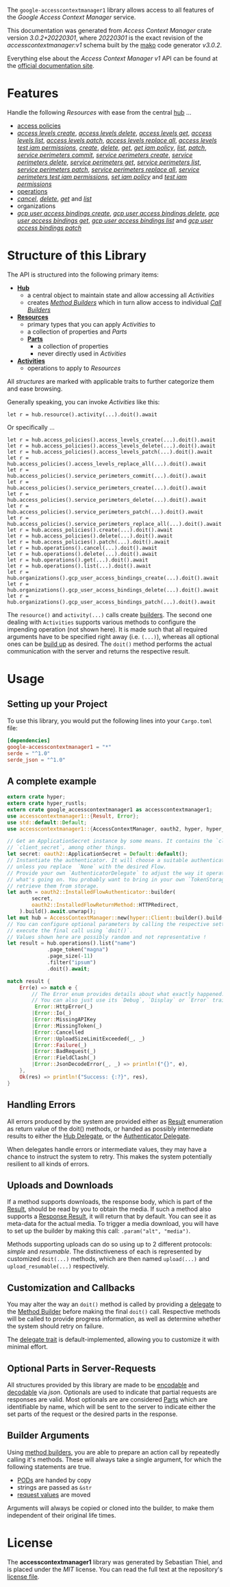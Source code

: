 <!---
DO NOT EDIT !
This file was generated automatically from 'src/mako/api/README.md.mako'
DO NOT EDIT !
-->
The `google-accesscontextmanager1` library allows access to all features of the *Google Access Context Manager* service.

This documentation was generated from *Access Context Manager* crate version *3.0.2+20220301*, where *20220301* is the exact revision of the *accesscontextmanager:v1* schema built by the [mako](http://www.makotemplates.org/) code generator *v3.0.2*.

Everything else about the *Access Context Manager* *v1* API can be found at the
[official documentation site](https://cloud.google.com/access-context-manager/docs/reference/rest/).
# Features

Handle the following *Resources* with ease from the central [hub](https://docs.rs/google-accesscontextmanager1/3.0.2+20220301/google_accesscontextmanager1/AccessContextManager) ... 

* [access policies](https://docs.rs/google-accesscontextmanager1/3.0.2+20220301/google_accesscontextmanager1/api::AccessPolicy)
 * [*access levels create*](https://docs.rs/google-accesscontextmanager1/3.0.2+20220301/google_accesscontextmanager1/api::AccessPolicyAccessLevelCreateCall), [*access levels delete*](https://docs.rs/google-accesscontextmanager1/3.0.2+20220301/google_accesscontextmanager1/api::AccessPolicyAccessLevelDeleteCall), [*access levels get*](https://docs.rs/google-accesscontextmanager1/3.0.2+20220301/google_accesscontextmanager1/api::AccessPolicyAccessLevelGetCall), [*access levels list*](https://docs.rs/google-accesscontextmanager1/3.0.2+20220301/google_accesscontextmanager1/api::AccessPolicyAccessLevelListCall), [*access levels patch*](https://docs.rs/google-accesscontextmanager1/3.0.2+20220301/google_accesscontextmanager1/api::AccessPolicyAccessLevelPatchCall), [*access levels replace all*](https://docs.rs/google-accesscontextmanager1/3.0.2+20220301/google_accesscontextmanager1/api::AccessPolicyAccessLevelReplaceAllCall), [*access levels test iam permissions*](https://docs.rs/google-accesscontextmanager1/3.0.2+20220301/google_accesscontextmanager1/api::AccessPolicyAccessLevelTestIamPermissionCall), [*create*](https://docs.rs/google-accesscontextmanager1/3.0.2+20220301/google_accesscontextmanager1/api::AccessPolicyCreateCall), [*delete*](https://docs.rs/google-accesscontextmanager1/3.0.2+20220301/google_accesscontextmanager1/api::AccessPolicyDeleteCall), [*get*](https://docs.rs/google-accesscontextmanager1/3.0.2+20220301/google_accesscontextmanager1/api::AccessPolicyGetCall), [*get iam policy*](https://docs.rs/google-accesscontextmanager1/3.0.2+20220301/google_accesscontextmanager1/api::AccessPolicyGetIamPolicyCall), [*list*](https://docs.rs/google-accesscontextmanager1/3.0.2+20220301/google_accesscontextmanager1/api::AccessPolicyListCall), [*patch*](https://docs.rs/google-accesscontextmanager1/3.0.2+20220301/google_accesscontextmanager1/api::AccessPolicyPatchCall), [*service perimeters commit*](https://docs.rs/google-accesscontextmanager1/3.0.2+20220301/google_accesscontextmanager1/api::AccessPolicyServicePerimeterCommitCall), [*service perimeters create*](https://docs.rs/google-accesscontextmanager1/3.0.2+20220301/google_accesscontextmanager1/api::AccessPolicyServicePerimeterCreateCall), [*service perimeters delete*](https://docs.rs/google-accesscontextmanager1/3.0.2+20220301/google_accesscontextmanager1/api::AccessPolicyServicePerimeterDeleteCall), [*service perimeters get*](https://docs.rs/google-accesscontextmanager1/3.0.2+20220301/google_accesscontextmanager1/api::AccessPolicyServicePerimeterGetCall), [*service perimeters list*](https://docs.rs/google-accesscontextmanager1/3.0.2+20220301/google_accesscontextmanager1/api::AccessPolicyServicePerimeterListCall), [*service perimeters patch*](https://docs.rs/google-accesscontextmanager1/3.0.2+20220301/google_accesscontextmanager1/api::AccessPolicyServicePerimeterPatchCall), [*service perimeters replace all*](https://docs.rs/google-accesscontextmanager1/3.0.2+20220301/google_accesscontextmanager1/api::AccessPolicyServicePerimeterReplaceAllCall), [*service perimeters test iam permissions*](https://docs.rs/google-accesscontextmanager1/3.0.2+20220301/google_accesscontextmanager1/api::AccessPolicyServicePerimeterTestIamPermissionCall), [*set iam policy*](https://docs.rs/google-accesscontextmanager1/3.0.2+20220301/google_accesscontextmanager1/api::AccessPolicySetIamPolicyCall) and [*test iam permissions*](https://docs.rs/google-accesscontextmanager1/3.0.2+20220301/google_accesscontextmanager1/api::AccessPolicyTestIamPermissionCall)
* [operations](https://docs.rs/google-accesscontextmanager1/3.0.2+20220301/google_accesscontextmanager1/api::Operation)
 * [*cancel*](https://docs.rs/google-accesscontextmanager1/3.0.2+20220301/google_accesscontextmanager1/api::OperationCancelCall), [*delete*](https://docs.rs/google-accesscontextmanager1/3.0.2+20220301/google_accesscontextmanager1/api::OperationDeleteCall), [*get*](https://docs.rs/google-accesscontextmanager1/3.0.2+20220301/google_accesscontextmanager1/api::OperationGetCall) and [*list*](https://docs.rs/google-accesscontextmanager1/3.0.2+20220301/google_accesscontextmanager1/api::OperationListCall)
* organizations
 * [*gcp user access bindings create*](https://docs.rs/google-accesscontextmanager1/3.0.2+20220301/google_accesscontextmanager1/api::OrganizationGcpUserAccessBindingCreateCall), [*gcp user access bindings delete*](https://docs.rs/google-accesscontextmanager1/3.0.2+20220301/google_accesscontextmanager1/api::OrganizationGcpUserAccessBindingDeleteCall), [*gcp user access bindings get*](https://docs.rs/google-accesscontextmanager1/3.0.2+20220301/google_accesscontextmanager1/api::OrganizationGcpUserAccessBindingGetCall), [*gcp user access bindings list*](https://docs.rs/google-accesscontextmanager1/3.0.2+20220301/google_accesscontextmanager1/api::OrganizationGcpUserAccessBindingListCall) and [*gcp user access bindings patch*](https://docs.rs/google-accesscontextmanager1/3.0.2+20220301/google_accesscontextmanager1/api::OrganizationGcpUserAccessBindingPatchCall)




# Structure of this Library

The API is structured into the following primary items:

* **[Hub](https://docs.rs/google-accesscontextmanager1/3.0.2+20220301/google_accesscontextmanager1/AccessContextManager)**
    * a central object to maintain state and allow accessing all *Activities*
    * creates [*Method Builders*](https://docs.rs/google-accesscontextmanager1/3.0.2+20220301/google_accesscontextmanager1/client::MethodsBuilder) which in turn
      allow access to individual [*Call Builders*](https://docs.rs/google-accesscontextmanager1/3.0.2+20220301/google_accesscontextmanager1/client::CallBuilder)
* **[Resources](https://docs.rs/google-accesscontextmanager1/3.0.2+20220301/google_accesscontextmanager1/client::Resource)**
    * primary types that you can apply *Activities* to
    * a collection of properties and *Parts*
    * **[Parts](https://docs.rs/google-accesscontextmanager1/3.0.2+20220301/google_accesscontextmanager1/client::Part)**
        * a collection of properties
        * never directly used in *Activities*
* **[Activities](https://docs.rs/google-accesscontextmanager1/3.0.2+20220301/google_accesscontextmanager1/client::CallBuilder)**
    * operations to apply to *Resources*

All *structures* are marked with applicable traits to further categorize them and ease browsing.

Generally speaking, you can invoke *Activities* like this:

```Rust,ignore
let r = hub.resource().activity(...).doit().await
```

Or specifically ...

```ignore
let r = hub.access_policies().access_levels_create(...).doit().await
let r = hub.access_policies().access_levels_delete(...).doit().await
let r = hub.access_policies().access_levels_patch(...).doit().await
let r = hub.access_policies().access_levels_replace_all(...).doit().await
let r = hub.access_policies().service_perimeters_commit(...).doit().await
let r = hub.access_policies().service_perimeters_create(...).doit().await
let r = hub.access_policies().service_perimeters_delete(...).doit().await
let r = hub.access_policies().service_perimeters_patch(...).doit().await
let r = hub.access_policies().service_perimeters_replace_all(...).doit().await
let r = hub.access_policies().create(...).doit().await
let r = hub.access_policies().delete(...).doit().await
let r = hub.access_policies().patch(...).doit().await
let r = hub.operations().cancel(...).doit().await
let r = hub.operations().delete(...).doit().await
let r = hub.operations().get(...).doit().await
let r = hub.operations().list(...).doit().await
let r = hub.organizations().gcp_user_access_bindings_create(...).doit().await
let r = hub.organizations().gcp_user_access_bindings_delete(...).doit().await
let r = hub.organizations().gcp_user_access_bindings_patch(...).doit().await
```

The `resource()` and `activity(...)` calls create [builders][builder-pattern]. The second one dealing with `Activities` 
supports various methods to configure the impending operation (not shown here). It is made such that all required arguments have to be 
specified right away (i.e. `(...)`), whereas all optional ones can be [build up][builder-pattern] as desired.
The `doit()` method performs the actual communication with the server and returns the respective result.

# Usage

## Setting up your Project

To use this library, you would put the following lines into your `Cargo.toml` file:

```toml
[dependencies]
google-accesscontextmanager1 = "*"
serde = "^1.0"
serde_json = "^1.0"
```

## A complete example

```Rust
extern crate hyper;
extern crate hyper_rustls;
extern crate google_accesscontextmanager1 as accesscontextmanager1;
use accesscontextmanager1::{Result, Error};
use std::default::Default;
use accesscontextmanager1::{AccessContextManager, oauth2, hyper, hyper_rustls};

// Get an ApplicationSecret instance by some means. It contains the `client_id` and 
// `client_secret`, among other things.
let secret: oauth2::ApplicationSecret = Default::default();
// Instantiate the authenticator. It will choose a suitable authentication flow for you, 
// unless you replace  `None` with the desired Flow.
// Provide your own `AuthenticatorDelegate` to adjust the way it operates and get feedback about 
// what's going on. You probably want to bring in your own `TokenStorage` to persist tokens and
// retrieve them from storage.
let auth = oauth2::InstalledFlowAuthenticator::builder(
        secret,
        oauth2::InstalledFlowReturnMethod::HTTPRedirect,
    ).build().await.unwrap();
let mut hub = AccessContextManager::new(hyper::Client::builder().build(hyper_rustls::HttpsConnector::with_native_roots().https_or_http().enable_http1().enable_http2().build()), auth);
// You can configure optional parameters by calling the respective setters at will, and
// execute the final call using `doit()`.
// Values shown here are possibly random and not representative !
let result = hub.operations().list("name")
             .page_token("magna")
             .page_size(-11)
             .filter("ipsum")
             .doit().await;

match result {
    Err(e) => match e {
        // The Error enum provides details about what exactly happened.
        // You can also just use its `Debug`, `Display` or `Error` traits
         Error::HttpError(_)
        |Error::Io(_)
        |Error::MissingAPIKey
        |Error::MissingToken(_)
        |Error::Cancelled
        |Error::UploadSizeLimitExceeded(_, _)
        |Error::Failure(_)
        |Error::BadRequest(_)
        |Error::FieldClash(_)
        |Error::JsonDecodeError(_, _) => println!("{}", e),
    },
    Ok(res) => println!("Success: {:?}", res),
}

```
## Handling Errors

All errors produced by the system are provided either as [Result](https://docs.rs/google-accesscontextmanager1/3.0.2+20220301/google_accesscontextmanager1/client::Result) enumeration as return value of
the doit() methods, or handed as possibly intermediate results to either the 
[Hub Delegate](https://docs.rs/google-accesscontextmanager1/3.0.2+20220301/google_accesscontextmanager1/client::Delegate), or the [Authenticator Delegate](https://docs.rs/yup-oauth2/*/yup_oauth2/trait.AuthenticatorDelegate.html).

When delegates handle errors or intermediate values, they may have a chance to instruct the system to retry. This 
makes the system potentially resilient to all kinds of errors.

## Uploads and Downloads
If a method supports downloads, the response body, which is part of the [Result](https://docs.rs/google-accesscontextmanager1/3.0.2+20220301/google_accesscontextmanager1/client::Result), should be
read by you to obtain the media.
If such a method also supports a [Response Result](https://docs.rs/google-accesscontextmanager1/3.0.2+20220301/google_accesscontextmanager1/client::ResponseResult), it will return that by default.
You can see it as meta-data for the actual media. To trigger a media download, you will have to set up the builder by making
this call: `.param("alt", "media")`.

Methods supporting uploads can do so using up to 2 different protocols: 
*simple* and *resumable*. The distinctiveness of each is represented by customized 
`doit(...)` methods, which are then named `upload(...)` and `upload_resumable(...)` respectively.

## Customization and Callbacks

You may alter the way an `doit()` method is called by providing a [delegate](https://docs.rs/google-accesscontextmanager1/3.0.2+20220301/google_accesscontextmanager1/client::Delegate) to the 
[Method Builder](https://docs.rs/google-accesscontextmanager1/3.0.2+20220301/google_accesscontextmanager1/client::CallBuilder) before making the final `doit()` call. 
Respective methods will be called to provide progress information, as well as determine whether the system should 
retry on failure.

The [delegate trait](https://docs.rs/google-accesscontextmanager1/3.0.2+20220301/google_accesscontextmanager1/client::Delegate) is default-implemented, allowing you to customize it with minimal effort.

## Optional Parts in Server-Requests

All structures provided by this library are made to be [encodable](https://docs.rs/google-accesscontextmanager1/3.0.2+20220301/google_accesscontextmanager1/client::RequestValue) and 
[decodable](https://docs.rs/google-accesscontextmanager1/3.0.2+20220301/google_accesscontextmanager1/client::ResponseResult) via *json*. Optionals are used to indicate that partial requests are responses 
are valid.
Most optionals are are considered [Parts](https://docs.rs/google-accesscontextmanager1/3.0.2+20220301/google_accesscontextmanager1/client::Part) which are identifiable by name, which will be sent to 
the server to indicate either the set parts of the request or the desired parts in the response.

## Builder Arguments

Using [method builders](https://docs.rs/google-accesscontextmanager1/3.0.2+20220301/google_accesscontextmanager1/client::CallBuilder), you are able to prepare an action call by repeatedly calling it's methods.
These will always take a single argument, for which the following statements are true.

* [PODs][wiki-pod] are handed by copy
* strings are passed as `&str`
* [request values](https://docs.rs/google-accesscontextmanager1/3.0.2+20220301/google_accesscontextmanager1/client::RequestValue) are moved

Arguments will always be copied or cloned into the builder, to make them independent of their original life times.

[wiki-pod]: http://en.wikipedia.org/wiki/Plain_old_data_structure
[builder-pattern]: http://en.wikipedia.org/wiki/Builder_pattern
[google-go-api]: https://github.com/google/google-api-go-client

# License
The **accesscontextmanager1** library was generated by Sebastian Thiel, and is placed 
under the *MIT* license.
You can read the full text at the repository's [license file][repo-license].

[repo-license]: https://github.com/Byron/google-apis-rsblob/main/LICENSE.md
